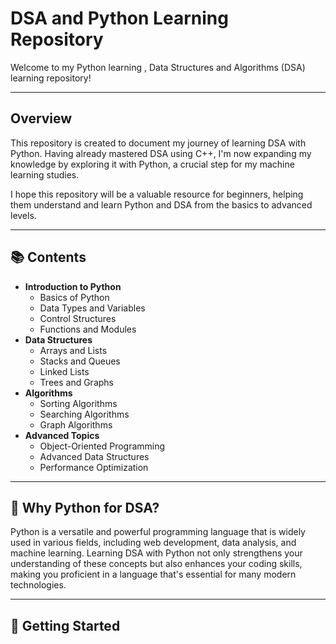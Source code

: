 # DSA and Python Learning Repository

Welcome to my Python learning , Data Structures and Algorithms (DSA) learning repository! 

---

## Overview

This repository is created to document my journey of learning DSA with Python. Having already mastered DSA using C++, I'm now expanding my knowledge by exploring it with Python, a crucial step for my machine learning studies. 

I hope this repository will be a valuable resource for beginners, helping them understand and learn Python and DSA from the basics to advanced levels.

---

## 📚 Contents

<ul>
  <li><b>Introduction to Python</b>
    <ul>
      <li>Basics of Python</li>
      <li>Data Types and Variables</li>
      <li>Control Structures</li>
      <li>Functions and Modules</li>
    </ul>
  </li>
  <li><b>Data Structures</b>
    <ul>
      <li>Arrays and Lists</li>
      <li>Stacks and Queues</li>
      <li>Linked Lists</li>
      <li>Trees and Graphs</li>
    </ul>
  </li>
  <li><b>Algorithms</b>
    <ul>
      <li>Sorting Algorithms</li>
      <li>Searching Algorithms</li>
      <li>Graph Algorithms</li>
    </ul>
  </li>
  <li><b>Advanced Topics</b>
    <ul>
      <li>Object-Oriented Programming</li>
      <li>Advanced Data Structures</li>
      <li>Performance Optimization</li>
    </ul>
  </li>
</ul>

---

## 🐍 Why Python for DSA?

Python is a versatile and powerful programming language that is widely used in various fields, including web development, data analysis, and machine learning. Learning DSA with Python not only strengthens your understanding of these concepts but also enhances your coding skills, making you proficient in a language that's essential for many modern technologies.

---

## 🚀 Getting Started
